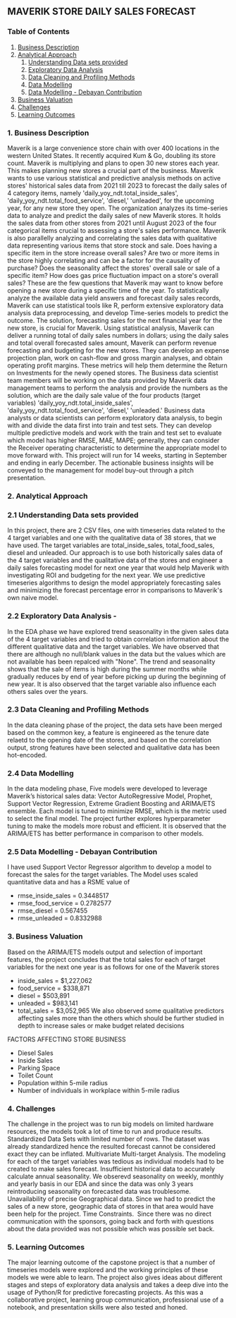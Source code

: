 ## MAVERIK STORE DAILY SALES FORECAST
### Table of Contents
1. [Business Description](#1-business-description)
2. [Analytical Approach](#2-analytical-approach)
   1. [Understanding Data sets provided](#21-understanding-data-sets-provided)
   2. [Exploratory Data Analysis](#22-exploratory-data-analysis)
   3. [Data Cleaning and Profiling Methods](#23-data-cleaning-and-profiling-methods)
   4. [Data Modelling](#24-data-modelling)
   5. [Data Modelling - Debayan Contribution](#24-data-modelling-Debayan-Contribution)
3. [Business Valuation](#3-business-valuation)
4. [Challenges](#4-challenges)
5. [Learning Outcomes](#5-learning-outcomes)

### 1. Business Description
Maverik is a large convenience store chain with over 400 locations in the western United States. It recently acquired Kum & Go, doubling its store count. Maverik is multiplying and plans to open 30 new stores each year. This makes planning new stores a crucial part of the business. Maverik wants to use various statistical and predictive analysis methods on active stores' historical sales data from 2021 till 2023 to forecast the daily sales of 4 category items, namely 'daily_yoy_ndt.total_inside_sales', 'daily_yoy_ndt.total_food_service', 'diesel,' 'unleaded', for the upcoming year, for any new store they open.
The organization analyzes its time-series data to analyze and predict the daily sales of new Maverik stores. It holds the sales data from other stores from 2021 until August 2023 of the four categorical items crucial to assessing a store's sales performance. Maverik is also parallelly analyzing and correlating the sales data with qualitative data representing various items that store stock and sale. Does having a specific item in the store increase overall sales? Are two or more items in the store highly correlating and can be a factor for the causality of purchase? Does the seasonality affect the stores' overall sale or sale of a specific item? How does gas price fluctuation impact on a store's overall sales? These are the few questions that Maverik may want to know before opening a new store during a specific time of the year. To statistically analyze the available data yield answers and forecast daily sales records, Maverik can use statistical tools like R, perform extensive exploratory data analysis data preprocessing, and develop Time-series models to predict the outcome.
The solution, forecasting sales for the next financial year for the new store, is crucial for Maverik. Using statistical analysis, Maverik can deliver a running total of daily sales numbers in dollars; using the daily sales and total overall forecasted sales amount, Maverik can perform revenue forecasting and budgeting for the new stores. They can develop an expense projection plan, work on cash-flow and gross margin analyses, and obtain operating profit margins. These metrics will help them determine the Return on Investments for the newly opened stores.
The Business data scientist team members will be working on the data provided by Maverik data management teams to perform the analysis and provide the numbers as the solution, which are the daily sale value of the four products (target variables) 'daily_yoy_ndt.total_inside_sales', 'daily_yoy_ndt.total_food_service', 'diesel,' 'unleaded.' Business data analysts or data scientists can perform exploratory data analysis, to begin with and divide the data first into train and test sets. They can develop multiple predictive models and work with the train and test set to evaluate which model has higher RMSE, MAE, MAPE; generally, they can consider the Receiver operating characteristic to determine the appropriate model to move forward with.
This project will run for 14 weeks, starting in September and ending in early December. The actionable business insights will be conveyed to the management for model buy-out through a pitch presentation.
 

### 2. Analytical Approach
### 2.1 Understanding Data sets provided 
In this project, there are 2 CSV files, one with timeseries data related to the 4 target variables and one with the qualitative data of 38 stores, that we have used. 
The target variables are total_inside_sales, total_food_sales, diesel and unleaded. Our approach is to use both historically sales data of the 4 target variables and the qualitative data of the stores and engineer a daily sales forecasting model for next one year that would help Maverik with investigating ROI and budgeting for the next year. We use predictive timeseries algorithms to design the model appropriately forecasting sales and minimizing the forecast percentage error in comparisons to Maverik's own naive model. 

### 2.2 Exploratory Data Analysis - 
In the EDA phase we have explored trend seasonality in the given sales data of the 4 target variables and tried to obtain correlation information about the different qualitative data and the target variables. 
We have observed that there are although no null/blank values in the data but the values which are not available has been repalced with "None". 
The trend and seasonality shows that the sale of items is high during the summer months while gradually reduces by end of year before picking up during the beginning of new year. 
It is also observed that the target variable also influence each others sales over the years. 

### 2.3 Data Cleaning and Profiling Methods
In the data cleaning phase of the project, the data sets have been merged based on the common key, a feature is engineered as the tenure date relaetd to the opening date of the stores, and based on the correlation output, strong features have been selected and qualitative data has been hot-encoded. 

### 2.4 Data Modelling
In the data modeling phase, Five models were developed to leverage Maverik’s historical sales data: Vector AutoRegressive Model, Prophet, Support Vector Regression, Extreme Gradient Boosting and ARIMA/ETS ensemble. Each model is tuned to minimize RMSE, which is the metric used to select the final model.
The project further explores hyperparameter tuning to make the models more robust and efficient. 
It is observed that the ARIMA/ETS has better performance in comparison to other models. 

### 2.5 Data Modelling - Debayan Contribution
I have used Support Vector Regressor algorithm to develop a model to forecast the sales for the target variables. The Model uses scaled quantitative data and has a RSME value of 
- rmse_inside_sales = 0.3448517
- rmse_food_service = 0.2782577
- rmse_diesel = 0.567455
- rmse_unleaded = 0.8332988
  
### 3. Business Valuation
Based on the ARIMA/ETS models output and selection of important features, the project concludes that the total sales for each of target variables for the next one year is as follows for one of the Maverik stores 
- inside_sales = $1,227,062
- food_service = $338,871
- diesel = $503,891
- unleaded = $983,141
- total_sales = $3,052,965
We also observed some qualitative predictors affecting sales more than the others which should be further studied in depth to increase sales or make budget related decisions

FACTORS AFFECTING STORE BUSINESS
- Diesel Sales
- Inside Sales
- Parking Space
- Toilet Count
- Population within 5-mile radius
- Number of individuals in workplace within 5-mile radius 


### 4.  Challenges 
The challenge in the project was to run big models on limited hardware resources, the models took a lot of time to run and produce results. 
Standardized Data Sets with limited number of rows. The dataset was already standardized hence the resulted forecast cannot be considered exact they can be inflated. 
Multivariate Multi-target Analysis. The modeling for each of the target variables was tedious as individual models had to be created to make sales forecast. 
Insufficient historical data to accurately calculate annual seasonality. We obserevd seasonality on weekly, monthly and yearly basis in our EDA and since the data was only 3 years reintroducing seasonality on forecasted data was troublesome. 
Unavailability of precise Geographical data. Since we had to predict the sales of a new store, geographic data of stores in that area would have been help for the project. 
Time Constraints. 
Since there was no direct communication with the sponsors, going back and forth with questions about the data provided was not possible which was possible set back. 

### 5. Learning Outcomes
The major learning outcome of the capstone project is that a number of timeseries models were explored and the working principles of these models we were able to learn. The project also gives ideas about different stages and steps of exploratory data analysis and takes a deep dive into the usage of Python/R for predictive forecasting projects. As this was a collaborative project, learning group communication, professional use of a notebook, and presentation skills were also tested and honed. 
